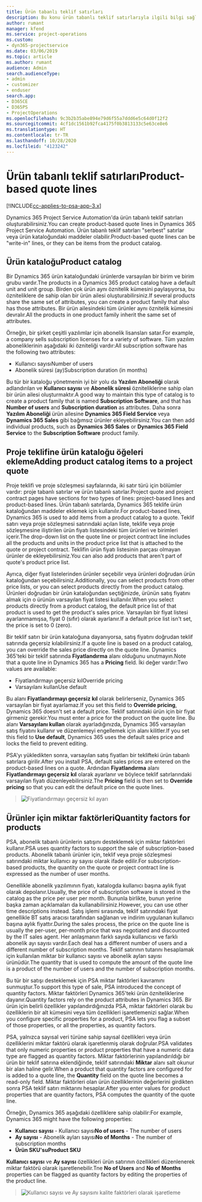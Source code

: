 ```yaml
---
title: Ürün tabanlı teklif satırları
description: Bu konu ürün tabanlı teklif satırlarıyla ilgili bilgi sağlar.
author: rumant
manager: kfend
ms.service: project-operations
ms.custom:
- dyn365-projectservice
ms.date: 03/06/2019
ms.topic: article
ms.author: rumant
audience: Admin
search.audienceType:
- admin
- customizer
- enduser
search.app:
- D365CE
- D365PS
- ProjectOperations
ms.openlocfilehash: 9c3b2b35abe894e79d6f55a7ddd6e5c64d0f12f2
ms.sourcegitcommit: 4cf1dc1561b92fca4175f0b3813133c5e63ce8e6
ms.translationtype: HT
ms.contentlocale: tr-TR
ms.lasthandoff: 10/28/2020
ms.locfileid: "4123242"
---
```

# <a name="product-based-quote-lines"></a><span data-ttu-id="4568c-103">Ürün tabanlı teklif satırları</span><span class="sxs-lookup"><span data-stu-id="4568c-103">Product-based quote lines</span></span>

[!INCLUDE[cc-applies-to-psa-app-3.x](../includes/cc-applies-to-psa-app-3x.md)]


<span data-ttu-id="4568c-104">Dynamics 365 Project Service Automation'da ürün tabanlı teklif satırları oluşturabilirsiniz.</span><span class="sxs-lookup"><span data-stu-id="4568c-104">You can create product-based quote lines in Dynamics 365 Project Service Automation.</span></span> <span data-ttu-id="4568c-105">Ürün tabanlı teklif satırları "serbest" satırlar veya ürün kataloğundaki maddeler olabilir.</span><span class="sxs-lookup"><span data-stu-id="4568c-105">Product-based quote lines can be "write-in" lines, or they can be items from the product catalog.</span></span>

## <a name="product-catalog"></a><span data-ttu-id="4568c-106">Ürün kataloğu</span><span class="sxs-lookup"><span data-stu-id="4568c-106">Product catalog</span></span>

<span data-ttu-id="4568c-107">Bir Dynamics 365 ürün kataloğundaki ürünlerde varsayılan bir birim ve birim grubu vardır.</span><span class="sxs-lookup"><span data-stu-id="4568c-107">The products in a Dynamics 365 product catalog have a default unit and unit group.</span></span> <span data-ttu-id="4568c-108">Birden çok ürün aynı öznitelik kümesini paylaşıyorsa, bu özniteliklere de sahip olan bir ürün ailesi oluşturabilirsiniz.</span><span class="sxs-lookup"><span data-stu-id="4568c-108">If several products share the same set of attributes, you can create a product family that also has those attributes.</span></span> <span data-ttu-id="4568c-109">Bir ürün ailesindeki tüm ürünler aynı öznitelik kümesini devralır.</span><span class="sxs-lookup"><span data-stu-id="4568c-109">All the products in one product family inherit the same set of attributes.</span></span>

<span data-ttu-id="4568c-110">Örneğin, bir şirket çeşitli yazılımlar için abonelik lisansları satar.</span><span class="sxs-lookup"><span data-stu-id="4568c-110">For example, a company sells subscription licenses for a variety of software.</span></span> <span data-ttu-id="4568c-111">Tüm yazılım aboneliklerinin aşağıdaki iki özniteliği vardır:</span><span class="sxs-lookup"><span data-stu-id="4568c-111">All subscription software has the following two attributes:</span></span>

- <span data-ttu-id="4568c-112">Kullanıcı sayısı</span><span class="sxs-lookup"><span data-stu-id="4568c-112">Number of users</span></span> 
- <span data-ttu-id="4568c-113">Abonelik süresi (ay)</span><span class="sxs-lookup"><span data-stu-id="4568c-113">Subscription duration (in months)</span></span>

<span data-ttu-id="4568c-114">Bu tür bir kataloğu yönetmenin iyi bir yolu da **Yazılım Aboneliği** olarak adlandırılan ve **Kullanıcı sayısı** ve **Abonelik süresi** özniteliklerine sahip olan bir ürün ailesi oluşturmaktır.</span><span class="sxs-lookup"><span data-stu-id="4568c-114">A good way to maintain this type of catalog is to create a product family that is named **Subscription Software**, and that has **Number of users** and **Subscription duration** as attributes.</span></span> <span data-ttu-id="4568c-115">Daha sonra **Yazılım Aboneliği** ürün ailesine **Dynamics 365 Field Service** veya **Dynamics 365 Sales** gibi bağımsız ürünler ekleyebilirsiniz.</span><span class="sxs-lookup"><span data-stu-id="4568c-115">You can then add individual products, such as **Dynamics 365 Sales** or **Dynamics 365 Field Service** to the **Subscription Software** product family.</span></span>

## <a name="adding-product-catalog-items-to-a-project-quote"></a><span data-ttu-id="4568c-116">Proje teklifine ürün kataloğu öğeleri ekleme</span><span class="sxs-lookup"><span data-stu-id="4568c-116">Adding product catalog items to a project quote</span></span>

<span data-ttu-id="4568c-117">Proje teklifi ve proje sözleşmesi sayfalarında, iki satır türü için bölümler vardır: proje tabanlı satırlar ve ürün tabanlı satırlar.</span><span class="sxs-lookup"><span data-stu-id="4568c-117">Project quote and project contract pages have sections for two types of lines: project-based lines and product-based lines.</span></span> <span data-ttu-id="4568c-118">Ürün tabanlı satırlarda, Dynamics 365 teklife ürün kataloğundan maddeler eklemek için kullanılır.</span><span class="sxs-lookup"><span data-stu-id="4568c-118">For product-based lines, Dynamics 365 is used to add items from a product catalog to a quote.</span></span> <span data-ttu-id="4568c-119">Teklif satırı veya proje sözleşmesi satırındaki açılan liste, teklife veya proje sözleşmesine iliştirilen ürün fiyatı listesindeki tüm ürünleri ve birimleri içerir.</span><span class="sxs-lookup"><span data-stu-id="4568c-119">The drop-down list on the quote line or project contract line includes all the products and units in the product price list that is attached to the quote or project contract.</span></span> <span data-ttu-id="4568c-120">Teklifin ürün fiyatı listesinin parçası olmayan ürünler de ekleyebilirsiniz.</span><span class="sxs-lookup"><span data-stu-id="4568c-120">You can also add products that aren't part of quote's product price list.</span></span>

<span data-ttu-id="4568c-121">Ayrıca, diğer fiyat listelerinden ürünler seçebilir veya ürünleri doğrudan ürün kataloğundan seçebilirsiniz.</span><span class="sxs-lookup"><span data-stu-id="4568c-121">Additionally, you can select products from other price lists, or you can select products directly from the product catalog.</span></span> <span data-ttu-id="4568c-122">Ürünleri doğrudan bir ürün kataloğundan seçtiğinizde, ürünün satış fiyatını almak için o ürünün varsayılan fiyat listesi kullanılır.</span><span class="sxs-lookup"><span data-stu-id="4568c-122">When you select products directly from a product catalog, the default price list of that product is used to get the product's sales price.</span></span> <span data-ttu-id="4568c-123">Varsayılan bir fiyat listesi ayarlanmamışsa, fiyat 0 (sıfır) olarak ayarlanır.</span><span class="sxs-lookup"><span data-stu-id="4568c-123">If a default price list isn't set, the price is set to 0 (zero).</span></span>

<span data-ttu-id="4568c-124">Bir teklif satırı bir ürün kataloğuna dayanıyorsa, satış fiyatını doğrudan teklif satırında geçersiz kılabilirsiniz.</span><span class="sxs-lookup"><span data-stu-id="4568c-124">If a quote line is based on a product catalog, you can override the sales price directly on the quote line.</span></span> <span data-ttu-id="4568c-125">Dynamics 365'teki bir teklif satırında **Fiyatlandırma** alanı olduğunu unutmayın.</span><span class="sxs-lookup"><span data-stu-id="4568c-125">Note that a quote line in Dynamics 365 has a **Pricing** field.</span></span> <span data-ttu-id="4568c-126">İki değer vardır:</span><span class="sxs-lookup"><span data-stu-id="4568c-126">Two values are available:</span></span>

- <span data-ttu-id="4568c-127">Fiyatlandırmayı geçersiz kıl</span><span class="sxs-lookup"><span data-stu-id="4568c-127">Override pricing</span></span>  
- <span data-ttu-id="4568c-128">Varsayılanı kullan</span><span class="sxs-lookup"><span data-stu-id="4568c-128">Use default</span></span>

<span data-ttu-id="4568c-129">Bu alanı **Fiyatlandırmayı geçersiz kıl** olarak belirlerseniz, Dynamics 365 varsayılan bir fiyat ayarlamaz.</span><span class="sxs-lookup"><span data-stu-id="4568c-129">If you set this field to **Override pricing**, Dynamics 365 doesn't set a default price.</span></span> <span data-ttu-id="4568c-130">Teklif satırındaki ürün için bir fiyat girmeniz gerekir.</span><span class="sxs-lookup"><span data-stu-id="4568c-130">You must enter a price for the product on the quote line.</span></span> <span data-ttu-id="4568c-131">Bu alanı **Varsayılanı kullan** olarak ayarladığınızda, Dynamics 365 varsayılan satış fiyatını kullanır ve düzenlemeyi engellemek için alanı kilitler.</span><span class="sxs-lookup"><span data-stu-id="4568c-131">If you set this field to **Use default**, Dynamics 365 uses the default sales price and locks the field to prevent editing.</span></span>

<span data-ttu-id="4568c-132">PSA'yı yükledikten sonra, varsayılan satış fiyatları bir teklifteki ürün tabanlı satırlara girilir.</span><span class="sxs-lookup"><span data-stu-id="4568c-132">After you install PSA, default sales prices are entered on the product-based lines on a quote.</span></span> <span data-ttu-id="4568c-133">Ardından **Fiyatlandırma** alanı **Fiyatlandırmayı geçersiz kıl** olarak ayarlanır ve böylece teklif satırlarındaki varsayılan fiyatı düzenleyebilirsiniz.</span><span class="sxs-lookup"><span data-stu-id="4568c-133">The **Pricing** field is then set to **Override pricing** so that you can edit the default price on the quote lines.</span></span>

> ![Fiyatlandırmayı geçersiz kıl ayarı](media/basic-guide-10.png)
 
## <a name="quantity-factors-for-products"></a><span data-ttu-id="4568c-135">Ürünler için miktar faktörleri</span><span class="sxs-lookup"><span data-stu-id="4568c-135">Quantity factors for products</span></span>

<span data-ttu-id="4568c-136">PSA, abonelik tabanlı ürünlerin satışını desteklemek için miktar faktörleri kullanır.</span><span class="sxs-lookup"><span data-stu-id="4568c-136">PSA uses quantity factors to support the sale of subscription-based products.</span></span> <span data-ttu-id="4568c-137">Abonelik tabanlı ürünler için, teklif veya proje sözleşmesi satırındaki miktar kullanıcı ay sayısı olarak ifade edilir.</span><span class="sxs-lookup"><span data-stu-id="4568c-137">For subscription-based products, the quantity on the quote or project contract line is expressed as the number of user months.</span></span>

<span data-ttu-id="4568c-138">Genellikle abonelik yazılımının fiyatı, katalogda kullanıcı başına aylık fiyat olarak depolanır.</span><span class="sxs-lookup"><span data-stu-id="4568c-138">Usually, the price of subscription software is stored in the catalog as the price per user per month.</span></span> <span data-ttu-id="4568c-139">Bununla birlikte, bunun yerine başka zaman açıklamaları da kullanabilirsiniz.</span><span class="sxs-lookup"><span data-stu-id="4568c-139">However, you can use other time descriptions instead.</span></span> <span data-ttu-id="4568c-140">Satış işlemi sırasında, teklif satırındaki fiyat genellikle BT satış aracısı tarafından sağlanan ve indirim uygulanan kullanıcı başına aylık fiyattır.</span><span class="sxs-lookup"><span data-stu-id="4568c-140">During the sales process, the price on the quote line is usually the per-user, per-month price that was negotiated and discounted by the IT sales agent.</span></span> <span data-ttu-id="4568c-141">Her anlaşmanın farklı sayıda kullanıcısı ve farklı abonelik ayı sayısı vardır.</span><span class="sxs-lookup"><span data-stu-id="4568c-141">Each deal has a different number of users and a different number of subscription months.</span></span> <span data-ttu-id="4568c-142">Teklif satırının tutarını hesaplamak için kullanılan miktar bir kullanıcı sayısı ve abonelik ayları sayısı ürünüdür.</span><span class="sxs-lookup"><span data-stu-id="4568c-142">The quantity that is used to compute the amount of the quote line is a product of the number of users and the number of subscription months.</span></span>

<span data-ttu-id="4568c-143">Bu tür bir satışı desteklemek için PSA miktar faktörleri kavramını sunmuştur.</span><span class="sxs-lookup"><span data-stu-id="4568c-143">To support this type of sale, PSA introduced the concept of quantity factors.</span></span> <span data-ttu-id="4568c-144">Miktar faktörleri Dynamics 365'teki ürün özniteliklerine dayanır.</span><span class="sxs-lookup"><span data-stu-id="4568c-144">Quantity factors rely on the product attributes in Dynamics 365.</span></span> <span data-ttu-id="4568c-145">Bir ürün için belirli özellikler yapılandırdığınızda PSA, miktar faktörleri olarak bu özelliklerin bir alt kümesini veya tüm özellikleri işaretlemenizi sağlar.</span><span class="sxs-lookup"><span data-stu-id="4568c-145">When you configure specific properties for a product, PSA lets you flag a subset of those properties, or all the properties, as quantity factors.</span></span>

<span data-ttu-id="4568c-146">PSA, yalnızca sayısal veri türüne sahip sayısal özellikleri veya ürün özelliklerini miktar faktörü olarak işaretlenmiş olarak doğrular.</span><span class="sxs-lookup"><span data-stu-id="4568c-146">PSA validates that only numeric properties or product properties that have a numeric data type are flagged as quantity factors.</span></span> <span data-ttu-id="4568c-147">Miktar faktörlerinin yapılandırıldığı bir ürün bir teklif satırına eklendiğinde, teklif satırındaki **Miktar** alanı salt okunur bir alan haline gelir.</span><span class="sxs-lookup"><span data-stu-id="4568c-147">When a product that quantity factors are configured for is added to a quote line, the **Quantity** field on the quote line becomes a read-only field.</span></span> <span data-ttu-id="4568c-148">Miktar faktörleri olan ürün özelliklerinin değerlerini girdikten sonra PSA teklif satırı miktarını hesaplar.</span><span class="sxs-lookup"><span data-stu-id="4568c-148">After you enter values for product properties that are quantity factors, PSA computes the quantity of the quote line.</span></span>

<span data-ttu-id="4568c-149">Örneğin, Dynamics 365 aşağıdaki özelliklere sahip olabilir:</span><span class="sxs-lookup"><span data-stu-id="4568c-149">For example, Dynamics 365 might have the following properties:</span></span> 

- <span data-ttu-id="4568c-150">**Kullanıcı sayısı** - Kullanıcı sayısı</span><span class="sxs-lookup"><span data-stu-id="4568c-150">**No of users** - The number of users</span></span> 
- <span data-ttu-id="4568c-151">**Ay sayısı**  - Abonelik ayları sayısı</span><span class="sxs-lookup"><span data-stu-id="4568c-151">**No of Months** - The number of subscription months</span></span>
- <span data-ttu-id="4568c-152">**Ürün SKU'su**</span><span class="sxs-lookup"><span data-stu-id="4568c-152">**Product SKU**</span></span> 

<span data-ttu-id="4568c-153">**Kullanıcı sayısı** ve **Ay sayısı** özellikleri ürün satırının özellikleri düzenlenerek miktar faktörü olarak işaretlenebilir.</span><span class="sxs-lookup"><span data-stu-id="4568c-153">Tne **No of Users** and **No of Months** properties can be flagged as quantity factors by editing the properties of the product line.</span></span> 

> ![Kullanıcı sayısı ve Ay sayısını kalite faktörleri olarak işaretleme](media/basic-guide-11.png)
 
